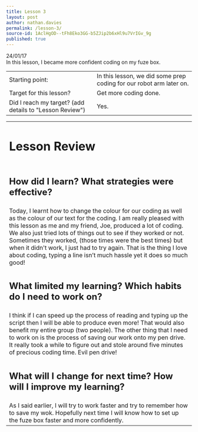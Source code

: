 ```yaml
---
title: Lesson 3
layout: post
author: nathan.davies
permalink: /lesson-3/
source-id: 1AclHgOD--tFh8Eko3GG-b5ZJip2b6xHl9u7VrIGv_9g
published: true
---
```


24/01/17<br/>
In this lesson, I became more confident coding on my fuze box.



<table>
  <tr>
    <td>Starting point:</td>
    <td>In this lesson, we did some prep coding for our robot arm later on.</td>
  </tr>
  <tr>
    <td>Target for this lesson?</td>
    <td>Get more coding done.</td>
  </tr>
  <tr>
    <td>Did I reach my target? 
(add details to "Lesson Review")</td>
    <td> Yes.</td>
  </tr>
</table>


<table>
  <tr>
  <td><h1>Lesson Review</h1></td>
  </tr>
  <tr>
  <td><h2>How did I learn? What strategies were effective?</h2></td>
  </tr>
  <tr>
    <td>Today, I learnt how to change the colour for our coding as well as the colour of our text for the coding. I am really pleased with this lesson as me and my friend, Joe, produced a lot of coding. We also just tried lots of things out to see if they worked or not. Sometimes they worked, (those times were the best times) but when it didn't work, I just had to try again. That is the thing I love about coding, typing a line isn’t much hassle yet it does so much good!</td>
  </tr>
  <tr>
  <td><h2>What limited my learning? Which habits do I need to work on?</h2></td>
  </tr>
  <tr>
    <td>I think if I can speed up the process of reading and typing up the script then I will be able to produce even more! That would also benefit my entire group (two people). The other thing that I need to work on is the process of saving our work onto my pen drive. It really took a while to figure out and stole around five minutes of precious coding time. Evil pen drive!</td>
  </tr>
  <tr>
  <td><h2>What will I change for next time? How will I improve my learning?</h2></td>
  </tr>
  <tr>
    <td>As I said earlier, I will try to work faster and try to remember how to save my wok. Hopefully next time I will know how to set up the fuze box faster and more confidently.</td>
  </tr>
</table>


